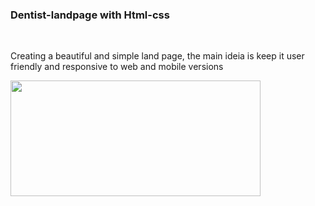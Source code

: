 ### Dentist-landpage with Html-css 
<br/>
<p>Creating a beautiful and simple land page, the main ideia is keep it user friendly and responsive to web and mobile versions</p>
<img src="https://i.picasion.com/pic90/319c4468087393ac31217103f8c69cc1.gif" width="400" height="185" border="0" />
